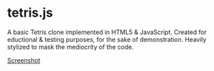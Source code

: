 tetris.js
=========

A basic Tetris clone implemented in HTML5 &amp; JavaScript.
Created for eductional & testing purposes, for the sake of demonstration.
Heavily stylized to mask the mediocrity of the code.


[Screenshot](http://ouiliame.github.io/tetris.js/images/screenshot.png)
